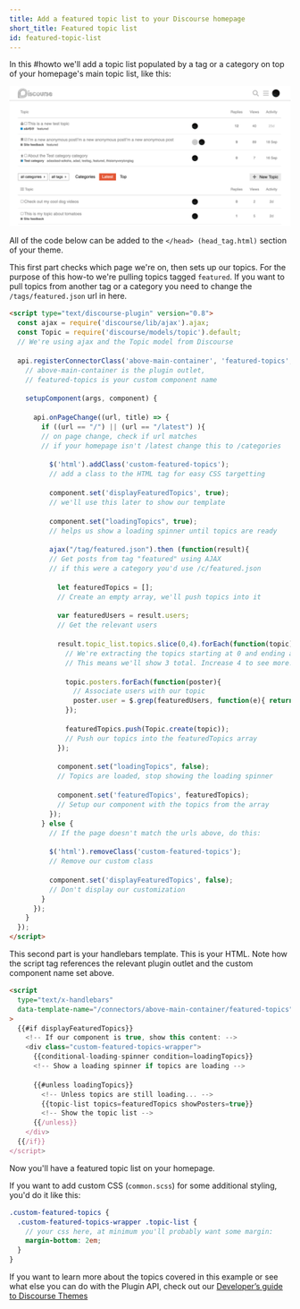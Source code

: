 ```yaml
---
title: Add a featured topic list to your Discourse homepage
short_title: Featured topic list
id: featured-topic-list
---
```


In this #howto we'll add a topic list populated by a tag or a category on top of your homepage's main topic list, like this:

![04%20PM|690x342](/assets/featured-topic-list-1.png)

All of the code below can be added to the `</head> (head_tag.html)` section of your theme.

This first part checks which page we're on, then sets up our topics. For the purpose of this how-to we're pulling topics tagged `featured`. If you want to pull topics from another tag or a category you need to change the `/tags/featured.json` url in here.

```html
<script type="text/discourse-plugin" version="0.8">
  const ajax = require('discourse/lib/ajax').ajax;
  const Topic = require('discourse/models/topic').default;
  // We're using ajax and the Topic model from Discourse

  api.registerConnectorClass('above-main-container', 'featured-topics', {
    // above-main-container is the plugin outlet,
    // featured-topics is your custom component name

    setupComponent(args, component) {

      api.onPageChange((url, title) => {
        if ((url == "/") || (url == "/latest") ){
        // on page change, check if url matches
        // if your homepage isn't /latest change this to /categories

          $('html').addClass('custom-featured-topics');
          // add a class to the HTML tag for easy CSS targetting

          component.set('displayFeaturedTopics', true);
          // we'll use this later to show our template

          component.set("loadingTopics", true);
          // helps us show a loading spinner until topics are ready

          ajax("/tag/featured.json").then (function(result){
          // Get posts from tag "featured" using AJAX
          // if this were a category you'd use /c/featured.json

            let featuredTopics = [];
            // Create an empty array, we'll push topics into it

            var featuredUsers = result.users;
            // Get the relevant users

            result.topic_list.topics.slice(0,4).forEach(function(topic){
              // We're extracting the topics starting at 0 and ending at 4
              // This means we'll show 3 total. Increase 4 to see more.

              topic.posters.forEach(function(poster){
                // Associate users with our topic
                poster.user = $.grep(featuredUsers, function(e){ return e.id == poster.user_id; })[0];
              });

              featuredTopics.push(Topic.create(topic));
              // Push our topics into the featuredTopics array
            });

            component.set("loadingTopics", false);
            // Topics are loaded, stop showing the loading spinner

            component.set('featuredTopics', featuredTopics);
            // Setup our component with the topics from the array
          });
        } else {
          // If the page doesn't match the urls above, do this:

          $('html').removeClass('custom-featured-topics');
          // Remove our custom class

          component.set('displayFeaturedTopics', false);
          // Don't display our customization
        }
      });
    }
  });
</script>
```

This second part is your handlebars template. This is your HTML. Note how the script tag references the relevant plugin outlet and the custom component name set above.

```html
<script
  type="text/x-handlebars"
  data-template-name="/connectors/above-main-container/featured-topics"
>
  {{#if displayFeaturedTopics}}
    <!-- If our component is true, show this content: -->
    <div class="custom-featured-topics-wrapper">
      {{conditional-loading-spinner condition=loadingTopics}}
      <!-- Show a loading spinner if topics are loading -->

      {{#unless loadingTopics}}
        <!-- Unless topics are still loading... -->
        {{topic-list topics=featuredTopics showPosters=true}}
        <!-- Show the topic list -->
      {{/unless}}
    </div>
  {{/if}}
</script>
```

Now you'll have a featured topic list on your homepage.

If you want to add custom CSS (`common.scss`) for some additional styling, you'd do it like this:

```scss
.custom-featured-topics {
  .custom-featured-topics-wrapper .topic-list {
    // your css here, at minimum you'll probably want some margin:
    margin-bottom: 2em;
  }
}
```

If you want to learn more about the topics covered in this example or see what else you can do with the Plugin API, check out our [Developer’s guide to Discourse Themes](https://meta.discourse.org/t/developer-s-guide-to-discourse-themes/93648)
